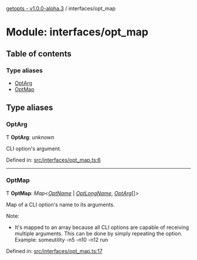 [getopts - v1.0.0-alpha.3](../README.md) / interfaces/opt_map

# Module: interfaces/opt_map

## Table of contents

### Type aliases

- [OptArg](interfaces_opt_map.md#optarg)
- [OptMap](interfaces_opt_map.md#optmap)

## Type aliases

### OptArg

Ƭ **OptArg**: _unknown_

CLI option's argument.

Defined in: [src/interfaces/opt_map.ts:6](https://github.com/prasadrajandran/node-getopts/blob/1bad317/src/interfaces/opt_map.ts#L6)

---

### OptMap

Ƭ **OptMap**: _Map_<[_OptName_](interfaces_config.md#optname) \| [_OptLongName_](interfaces_config.md#optlongname), [_OptArg_](interfaces_opt_map.md#optarg)[]\>

Map of a CLI option's name to its arguments.

Note:

- It's mapped to an array because all CLI options are capable of receiving
  multiple arguments. This can be done by simply repeating the option.
  Example:
  someutility -n5 -n10 -n12 run

Defined in: [src/interfaces/opt_map.ts:17](https://github.com/prasadrajandran/node-getopts/blob/1bad317/src/interfaces/opt_map.ts#L17)
